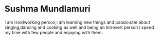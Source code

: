 # Sushma Mundlamuri
I am Hardworking person,I am learning new things and paasionate about singing,dancing and cooking as well and being an Introvert person I spend my time with few people and enjoying with them.